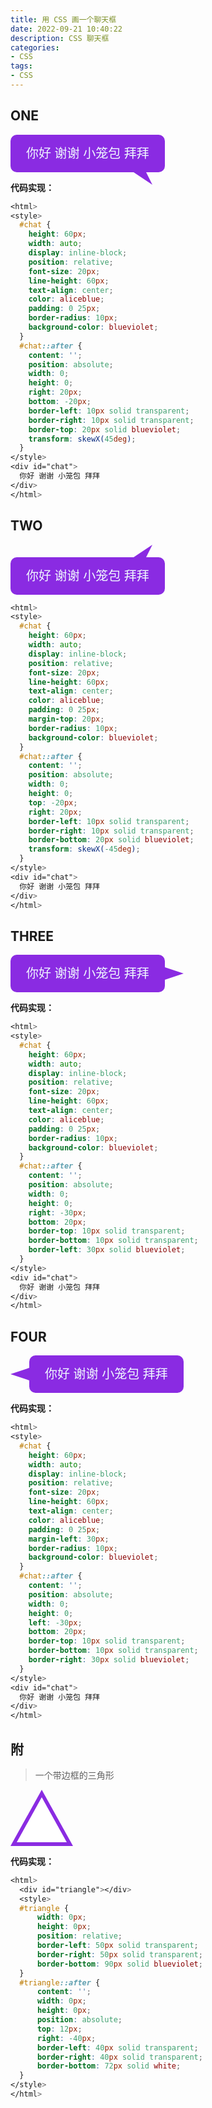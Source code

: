 ```yaml
---
title: 用 CSS 画一个聊天框
date: 2022-09-21 10:40:22
description: CSS 聊天框
categories:
- CSS
tags:
- CSS
---
```


## ONE

<div style="
  height: 60px;
  width: auto;
  position: relative;
  display: inline-block;
  font-size: 20px;
  line-height: 60px;
  text-align: center;
  color: aliceblue;
  padding: 0 25px;
  border-radius: 10px;
  background-color: blueviolet">
  你好 谢谢 小笼包 拜拜
  <div style="
    width: 0;
    height: 0;
    position: absolute;
    right: 20px;
    margin-left: 100px;
    border-left: 10px solid transparent;
    border-right: 10px solid transparent;
    border-top: 20px solid blueviolet;
    transform: skewX(45deg)">
  </div>
</div>

**代码实现：**

```css
<html>
<style>
  #chat {
    height: 60px;
    width: auto;
    display: inline-block;
    position: relative;
    font-size: 20px;
    line-height: 60px;
    text-align: center;
    color: aliceblue;
    padding: 0 25px;
    border-radius: 10px;
    background-color: blueviolet;
  }
  #chat::after {
    content: '';
    position: absolute;
    width: 0;
    height: 0;
    right: 20px;
    bottom: -20px;
    border-left: 10px solid transparent;
    border-right: 10px solid transparent;
    border-top: 20px solid blueviolet;
    transform: skewX(45deg);
  }
</style>
<div id="chat">
  你好 谢谢 小笼包 拜拜
</div>
</html>
```

## TWO

<div style="
  height: 60px;
  width: auto;
  display: inline-block;
  position: relative;
  font-size: 20px;
  line-height: 60px;
  text-align: center;
  color: aliceblue;
  padding: 0 25px;
  margin-top: 20px;
  border-radius: 10px;
  background-color: blueviolet">
  你好 谢谢 小笼包 拜拜
  <div style="
    width: 0;
    height: 0;
    top: -20px;
    right: 20px;
    display: inline-block;
    position: absolute;
    border-left: 10px solid transparent;
    border-right: 10px solid transparent;
    border-bottom: 20px solid blueviolet;
    transform: skewX(-45deg);">
</div>
</div>

```css
<html>
<style>
  #chat {
    height: 60px;
    width: auto;
    display: inline-block;
    position: relative;
    font-size: 20px;
    line-height: 60px;
    text-align: center;
    color: aliceblue;
    padding: 0 25px;
    margin-top: 20px;
    border-radius: 10px;
    background-color: blueviolet;
  }
  #chat::after {
    content: '';
    position: absolute;
    width: 0;
    height: 0;
    top: -20px;
    right: 20px;
    border-left: 10px solid transparent;
    border-right: 10px solid transparent;
    border-bottom: 20px solid blueviolet;
    transform: skewX(-45deg);
  }
</style>
<div id="chat">
  你好 谢谢 小笼包 拜拜
</div>
</html>
```

## THREE

<div style="
  height: 60px;
  width: auto;
  display: inline-block;
  position: relative;
  font-size: 20px;
  line-height: 60px;
  text-align: center;
  color: aliceblue;
  padding: 0 25px;
  border-radius: 10px;
  background-color: blueviolet">
  你好 谢谢 小笼包 拜拜
  <div style="
    width: 0;
    height: 0;
    right: -30px;
    top: 20px;
    display: inline-block;
    position: absolute;
    border-top: 10px solid transparent;
    border-bottom: 10px solid transparent;
    border-left: 30px solid blueviolet;">
</div>
</div>

**代码实现：**

```css
<html>
<style>
  #chat {
    height: 60px;
    width: auto;
    display: inline-block;
    position: relative;
    font-size: 20px;
    line-height: 60px;
    text-align: center;
    color: aliceblue;
    padding: 0 25px;
    border-radius: 10px;
    background-color: blueviolet;
  }
  #chat::after {
    content: '';
    position: absolute;
    width: 0;
    height: 0;
    right: -30px;
    bottom: 20px;
    border-top: 10px solid transparent;
    border-bottom: 10px solid transparent;
    border-left: 30px solid blueviolet;
  }
</style>
<div id="chat">
  你好 谢谢 小笼包 拜拜
</div>
</html>
```

## FOUR

<div style="
  height: 60px;
  width: auto;
  display: inline-block;
  position: relative;
  font-size: 20px;
  line-height: 60px;
  text-align: center;
  color: aliceblue;
  padding: 0 25px;
  margin-left: 30px;
  border-radius: 10px;
  background-color: blueviolet">
  你好 谢谢 小笼包 拜拜
  <div style="
    width: 0;
    height: 0;
    left: -30px;
    top: 20px;
    display: inline-block;
    position: absolute;
    border-top: 10px solid transparent;
    border-bottom: 10px solid transparent;
    border-right: 30px solid blueviolet;">
</div>
</div>

**代码实现：**

```CSS
<html>
<style>
  #chat {
    height: 60px;
    width: auto;
    display: inline-block;
    position: relative;
    font-size: 20px;
    line-height: 60px;
    text-align: center;
    color: aliceblue;
    padding: 0 25px;
    margin-left: 30px;
    border-radius: 10px;
    background-color: blueviolet;
  }
  #chat::after {
    content: '';
    position: absolute;
    width: 0;
    height: 0;
    left: -30px;
    bottom: 20px;
    border-top: 10px solid transparent;
    border-bottom: 10px solid transparent;
    border-right: 30px solid blueviolet;
  }
</style>
<div id="chat">
  你好 谢谢 小笼包 拜拜
</div>
</html>
```

## 附

> 一个带边框的三角形

<div style="
    width: 0px; 
    height: 0px;
    position: relative;
    border-left: 50px solid transparent; 
    border-right: 50px solid transparent; 
    border-bottom: 90px solid blueviolet; ">
    <div style="
        width: 0px;
        height: 0px;
        position: absolute;
        top: 12px;
        right: -40px;
        border-left: 40px solid transparent;
        border-right: 40px solid transparent;
        border-bottom: 72px solid white;">
    </div>
</div>

**代码实现：**

```css
<html>
  <div id="triangle"></div>
  <style>
  #triangle { 
      width: 0px; 
      height: 0px;
      position: relative;
      border-left: 50px solid transparent; 
      border-right: 50px solid transparent; 
      border-bottom: 90px solid blueviolet; 
  }
  #triangle::after {
      content: '';
      width: 0px; 
      height: 0px;
      position: absolute;
      top: 12px;
      right: -40px;
      border-left: 40px solid transparent; 
      border-right: 40px solid transparent; 
      border-bottom: 72px solid white; 
  }
</style>
</html>
```
